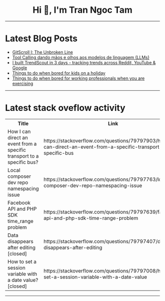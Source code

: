 <h1 align="center">Hi 👋, I'm Tran Ngoc Tam</h1>

---

# Latest Blog Posts 
<!-- BLOG-POST-LIST:START -->
- [GitScroll I: The Unbroken Line](https://dev.to/flyingrobots/gitscroll-i-the-unbroken-line-5ba0)
- [Tool Calling dando mãos e olhos aos modelos de linguagem &lpar;LLMs&rpar;](https://dev.to/wandealves/tool-calling-dando-maos-e-olhos-aos-modelos-de-linguagem-llms-275b)
- [I built TrendScout in 3 days - tracking trends across Reddit, YouTube &amp; Google](https://dev.to/ilja_vandenheuvel_ce67a/i-built-trendscout-in-3-days-tracking-trends-across-reddit-youtube-google-4g1a)
- [Things to do when bored for kids on a holiday](https://dev.to/hue_thuc_d3821160dbf5e3c1/things-to-do-when-bored-for-kids-on-a-holiday-4pjo)
- [Things to do when bored for working professionals when you are exercising](https://dev.to/khoa_hanh_4ea7a77cb4d26f5/things-to-do-when-bored-for-working-professionals-when-you-are-exercising-a6d)
<!-- BLOG-POST-LIST:END -->

---

# Latest stack oveflow activity
<table>
  <tr><th>Title</th><th>Link</th></tr>
  <!-- STACKOVERFLOW:START --><tr><td>How I can direct an event from a specific transport to a specific bus?</td><td>https://stackoverflow.com/questions/79797903/how-i-can-direct-an-event-from-a-specific-transport-to-a-specific-bus</td></tr><tr><td>Local composer dev repo namespacing issue</td><td>https://stackoverflow.com/questions/79797763/local-composer-dev-repo-namespacing-issue</td></tr><tr><td>Facebook API and PHP SDK time_range problem</td><td>https://stackoverflow.com/questions/79797639/facebook-api-and-php-sdk-time-range-problem</td></tr><tr><td>Data disappears after editing [closed]</td><td>https://stackoverflow.com/questions/79797407/data-disappears-after-editing</td></tr><tr><td>How to set a session variable with a date value? [closed]</td><td>https://stackoverflow.com/questions/79797008/how-to-set-a-session-variable-with-a-date-value</td></tr><!-- STACKOVERFLOW:END -->
</table>

---


